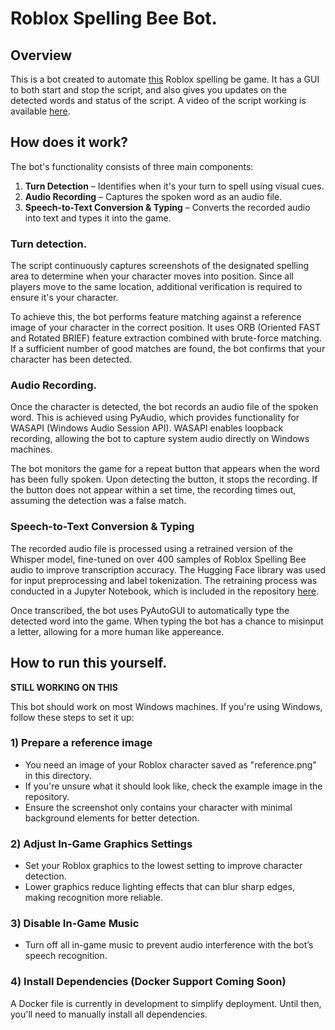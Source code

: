 # Roblox Spelling Bee Bot.

## Overview
This is a bot created to automate [this](https://www.roblox.com/games/17590362521/10M-Spelling-Bee) Roblox spelling be game. It has a GUI to both start and stop the script, and also gives you updates on the detected words and status of the script. A video of the script working is available [here](https://youtu.be/RN1JVsxGM6k). 

## How does it work?
The bot's functionality consists of three main components:

1) **Turn Detection** – Identifies when it's your turn to spell using visual cues.
2) **Audio Recording** – Captures the spoken word as an audio file.
3) **Speech-to-Text Conversion & Typing** – Converts the recorded audio into text and types it into the game.

### Turn detection. 
The script continuously captures screenshots of the designated spelling area to determine when your character moves into position. Since all players move to the same location, additional verification is required to ensure it's your character.

To achieve this, the bot performs feature matching against a reference image of your character in the correct position. It uses ORB (Oriented FAST and Rotated BRIEF) feature extraction combined with brute-force matching. If a sufficient number of good matches are found, the bot confirms that your character has been detected.

### Audio Recording.
Once the character is detected, the bot records an audio file of the spoken word. This is achieved using PyAudio, which provides functionality for WASAPI (Windows Audio Session API). WASAPI enables loopback recording, allowing the bot to capture system audio directly on Windows machines.

The bot monitors the game for a repeat button that appears when the word has been fully spoken. Upon detecting the button, it stops the recording. If the button does not appear within a set time, the recording times out, assuming the detection was a false match.

### Speech-to-Text Conversion & Typing
The recorded audio file is processed using a retrained version of the Whisper model, fine-tuned on over 400 samples of Roblox Spelling Bee audio to improve transcription accuracy. The Hugging Face library was used for input preprocessing and label tokenization. The retraining process was conducted in a Jupyter Notebook, which is included in the repository [here](https://github.com/gschwid/Roblox_Spelling_Bee_Automation/blob/main/model-tuning/fine_tuned_whisper.ipynb).

Once transcribed, the bot uses PyAutoGUI to automatically type the detected word into the game. When typing the bot has a chance to misinput a letter, allowing for a more human like appereance. 

## How to run this yourself.

**STILL WORKING ON THIS**

This bot should work on most Windows machines. If you're using Windows, follow these steps to set it up:

### 1) Prepare a reference image
- You need an image of your Roblox character saved as "reference.png" in this directory.
- If you're unsure what it should look like, check the example image in the repository.
- Ensure the screenshot only contains your character with minimal background elements for better detection.

### 2) Adjust In-Game Graphics Settings
- Set your Roblox graphics to the lowest setting to improve character detection.
- Lower graphics reduce lighting effects that can blur sharp edges, making recognition more reliable.

### 3) Disable In-Game Music
- Turn off all in-game music to prevent audio interference with the bot’s speech recognition.

### 4) Install Dependencies (Docker Support Coming Soon)
A Docker file is currently in development to simplify deployment. Until then, you'll need to manually install all dependencies.